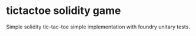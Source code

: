 # tictactoe solidity game
Simple solidity tic-tac-toe simple implementation with foundry unitary tests.
